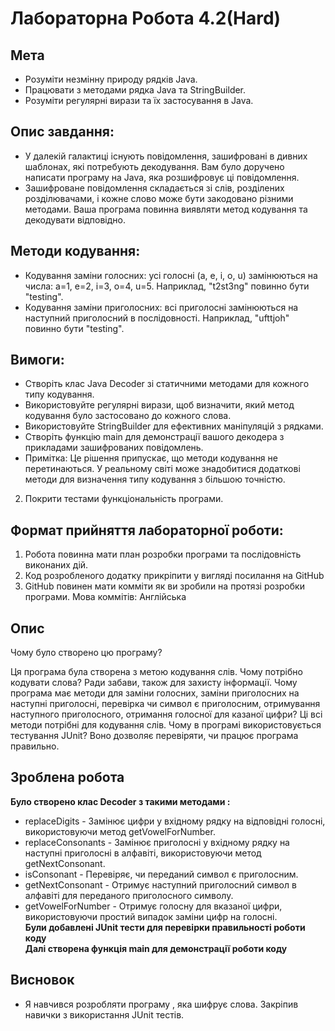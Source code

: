 # Лабораторна Робота 4.2(Hard)
## Мета
- Розуміти незмінну природу рядків Java.
- Працювати з методами рядка Java та StringBuilder.
- Розуміти регулярні вирази та їх застосування в Java.
## Опис завдання:
- У далекій галактиці існують повідомлення, зашифровані в дивних шаблонах, які потребують декодування. Вам було доручено написати програму на Java, яка розшифровує ці повідомлення.
- Зашифроване повідомлення складається зі слів, розділених розділювачами, і кожне слово може бути закодовано різними методами. Ваша програма повинна виявляти метод кодування та декодувати відповідно.

## Методи кодування:
- Кодування заміни голосних: усі голосні (a, e, i, o, u) замінюються на числа: a=1, e=2, i=3, o=4, u=5. Наприклад, "t2st3ng" повинно бути "testing".
- Кодування заміни приголосних: всі приголосні замінюються на наступний приголосний в послідовності. Наприклад, "ufttjoh" повинно бути "testing".
## Вимоги:
- Створіть клас Java Decoder зі статичними методами для кожного типу кодування.
- Використовуйте регулярні вирази, щоб визначити, який метод кодування було застосовано до кожного слова.
- Використовуйте StringBuilder для ефективних маніпуляцій з рядками.
- Створіть функцію main для демонстрації вашого декодера з прикладами зашифрованих повідомлень.
- Примітка: Це рішення припускає, що методи кодування не перетинаються. У реальному світі може знадобитися додаткові методи для визначення типу кодування з більшою точністю.

2. Покрити тестами функціональність програми.

## Формат прийняття лабораторної роботи: 
1. Робота повинна мати план розробки програми та послідовність виконаних дій.
2. Код розробленого додатку прикріпити у вигляді посилання на GitHub
3. GitHub повинен мати комміти як ви зробили на протязі розробки програми. Мова коммітів: Англійська
## Опис
Чому було створено цю програму?

Ця програма була створена з метою кодування  слів.
Чому потрібно кодувати слова?
Ради забави, також для захисту інформації.
Чому програма має методи для заміни голосних, заміни приголосних на наступні приголосні, перевірка чи символ є приголосним, отримування наступного приголосного, отримання голосної для казаної цифри?
Ці всі методи потрібні для кодування слів.
Чому в програмі використовується тестування JUnit?
Воно дозволяє перевіряти, чи працює програма правильно.
## Зроблена робота
 **Було створено клас Decoder з такими методами :**
- replaceDigits - Замінює цифри у вхідному рядку на відповідні голосні, використовуючи метод getVowelForNumber.
- replaceConsonants - Замінює приголосні у вхідному рядку на наступні приголосні в алфавіті, використовуючи метод getNextConsonant.
- isConsonant - Перевіряє, чи переданий символ є приголосним.
- getNextConsonant - Отримує наступний приголосний символ в алфавіті для переданого приголосного символу.
- getVowelForNumber - Отримує голосну для вказаної цифри, використовуючи простий випадок заміни цифр на голосні.
<br>**Були добавлені JUnit тести для перевірки правильності роботи коду**<br>
**Далі створена функція main для демонстрації роботи коду**
## Висновок
- Я навчився розробляти програму , яка шифрує слова. Закріпив навички з використання JUnit тестів. 
